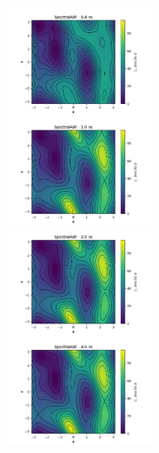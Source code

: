 <img src="adp-fe-2e5steps.png" width="260" />
<img src="adp-fe-5e5steps.png" width="260" />
<img src="adp-fe-1e6steps.png" width="260" />
<img src="adp-fe-2e6steps.png" width="260" />
